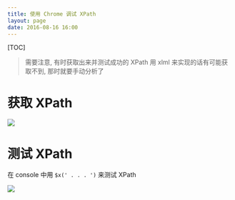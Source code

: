 ```yaml
---
title: 使用 Chrome 调试 XPath
layout: page
date: 2016-08-16 16:00
---
```


[TOC]

> 需要注意, 有时获取出来并测试成功的 XPath 用 xlml 来实现的话有可能获取不到, 那时就要手动分析了

# 获取 XPath
![](http://i67.tinypic.com/fbffnn.jpg)

# 测试 XPath
在 console 中用 `$x(' . . . ')` 来测试 XPath

![](http://i66.tinypic.com/29wswaa.jpg)
